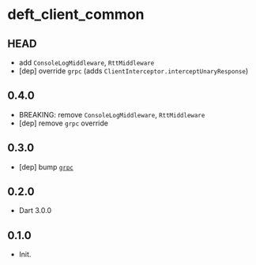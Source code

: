 # deft_client_common

## HEAD

- add `ConsoleLogMiddleware`, `RttMiddleware`
- [dep] override `grpc` (adds `ClientInterceptor.interceptUnaryResponse`)

## 0.4.0

- BREAKING: remove `ConsoleLogMiddleware`, `RttMiddleware`
- [dep] remove `grpc` override

## 0.3.0

- [dep] bump [`grpc`](https://pub.dev/packages/grpc/changelog#322)

## 0.2.0

- Dart 3.0.0

## 0.1.0

- Init.